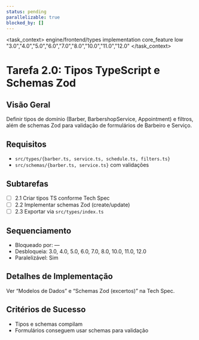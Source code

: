 ```yaml
---
status: pending
parallelizable: true
blocked_by: []
---
```


<task_context>
<domain>engine/frontend/types</domain>
<type>implementation</type>
<scope>core_feature</scope>
<complexity>low</complexity>
<dependencies></dependencies>
<unblocks>"3.0","4.0","5.0","6.0","7.0","8.0","10.0","11.0","12.0"</unblocks>
</task_context>

# Tarefa 2.0: Tipos TypeScript e Schemas Zod

## Visão Geral
Definir tipos de domínio (Barber, BarbershopService, Appointment) e filtros, além de schemas Zod para validação de formulários de Barbeiro e Serviço.

## Requisitos
- `src/types/{barber.ts, service.ts, schedule.ts, filters.ts}`
- `src/schemas/{barber.ts, service.ts}` com validações

## Subtarefas
- [ ] 2.1 Criar tipos TS conforme Tech Spec
- [ ] 2.2 Implementar schemas Zod (create/update)
- [ ] 2.3 Exportar via `src/types/index.ts`

## Sequenciamento
- Bloqueado por: —
- Desbloqueia: 3.0, 4.0, 5.0, 6.0, 7.0, 8.0, 10.0, 11.0, 12.0
- Paralelizável: Sim

## Detalhes de Implementação
Ver “Modelos de Dados” e “Schemas Zod (excertos)” na Tech Spec.

## Critérios de Sucesso
- Tipos e schemas compilam
- Formulários conseguem usar schemas para validação
